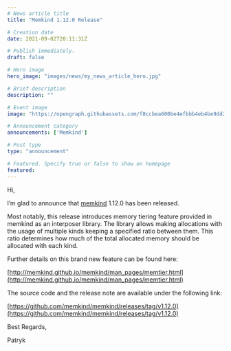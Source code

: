 ```yaml
---
# News article title
title: "Memkind 1.12.0 Release"

# Creation date
date: 2021-09-02T20:11:31Z

# Publish immediately. 
draft: false

# Hero image
hero_image: "images/news/my_news_article_hero.jpg"

# Brief description
description: ""

# Event image
image: "https://opengraph.githubassets.com/f8ccbea600be4efbbb4eb4be9dd21a316c1237aede16f1efd7558874b67eb1bc/memkind/memkind"

# Announcement category
announcements: ['Memkind']

# Post type
type: "announcement"

# Featured. Specify true or false to show on homepage
featured: 
---
```


Hi,

I’m glad to announce that [memkind](https://memkind.github.io/) 1.12.0 has been released.

Most notably, this release introduces memory tiering feature provided in memkind as an interposer library. The library allows making allocations with the usage of multiple kinds keeping a specified ratio between them. This ratio determines how much of the total allocated memory should be allocated with each kind.

Further details on this brand new feature can be found here:

[http://memkind.github.io/memkind/man_pages/memtier.html](http://memkind.github.io/memkind/man_pages/memtier.html)

The source code and the release note are available under the following link:

[https://github.com/memkind/memkind/releases/tag/v1.12.0](https://github.com/memkind/memkind/releases/tag/v1.12.0)

Best Regards,

Patryk
